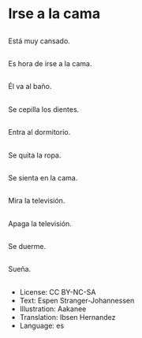 # Irse a la cama

##
Está muy cansado.

##
Es hora de irse a la cama.

##
Él va al baño.

##
Se cepilla los dientes.

##
Entra al dormitorio.

##
Se quita la ropa.

##
Se sienta en la cama.

##
Mira la televisión.

##
Apaga la televisión.

##
Se duerme.

##
Sueña.

##
* License: CC BY-NC-SA
* Text: Espen Stranger-Johannessen
* Illustration: Aakanee
* Translation: Ibsen Hernandez
* Language: es
